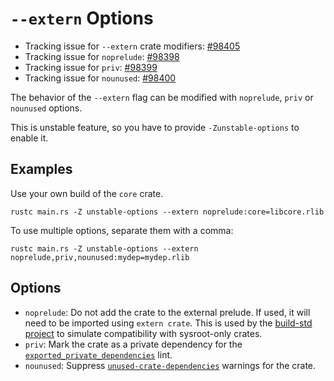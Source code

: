 # `--extern` Options

* Tracking issue for `--extern` crate modifiers: [#98405](https://github.com/rust-lang/rust/issues/98405)
* Tracking issue for `noprelude`: [#98398](https://github.com/rust-lang/rust/issues/98398)
* Tracking issue for `priv`: [#98399](https://github.com/rust-lang/rust/issues/98399)
* Tracking issue for `nounused`: [#98400](https://github.com/rust-lang/rust/issues/98400)

The behavior of the `--extern` flag can be modified with `noprelude`, `priv` or `nounused` options.

This is unstable feature, so you have to provide `-Zunstable-options` to enable it.

## Examples

Use your own build of the `core` crate.

`rustc main.rs -Z unstable-options --extern noprelude:core=libcore.rlib`

To use multiple options, separate them with a comma:

`rustc main.rs -Z unstable-options --extern noprelude,priv,nounused:mydep=mydep.rlib`

## Options

* `noprelude`: Do not add the crate to the external prelude. If used, it will need to be imported using `extern crate`.
  This is used by the [build-std project](https://github.com/rust-lang/wg-cargo-std-aware/) to simulate compatibility with sysroot-only crates.
* `priv`: Mark the crate as a private dependency for the [`exported_private_dependencies`](../../rustc/lints/listing/warn-by-default.html#exported-private-dependencies) lint.
* `nounused`: Suppress [`unused-crate-dependencies`](../../rustc/lints/listing/allowed-by-default.html#unused-crate-dependencies) warnings for the crate.
